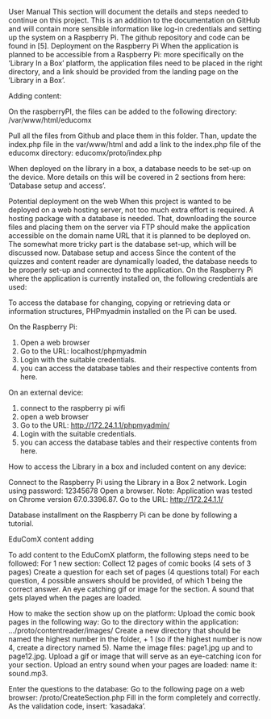 User Manual
This section will document the details and steps needed to continue on this project. This is an addition to the documentation on GitHub and will contain more sensible information like log-in credentials and setting up the system on a Raspberry Pi. The github repository and code can be found in [5].
Deployment on the Raspberry Pi 
When the application is planned to be accessible from a Raspberry Pi: more specifically on the ‘Library In a Box’ platform, the application files need to be placed in the right directory, and a link should be provided from the landing page on the ’Library in a Box’. 

Adding content:

On the raspberryPI, the files can be added to the following directory:
    /var/www/html/educomx

Pull all the files from Github and place them in this folder. Than, update the index.php file in the var/www/html and add a link to the index.php file of the educomx directory: educomx/proto/index.php

When deployed on the library in a box, a database needs to be set-up on the device. More details on this will be covered in 2 sections from here: ‘Database setup and access’.


Potential deployment on the web
When this project is wanted to be deployed on a web hosting server, not too much extra effort is required. A hosting package with a database is needed. That, downloading the source files and placing them on the server via FTP should make the application accessible on the domain name URL that it is planned to be deployed on. The somewhat more tricky part is the database set-up, which will be discussed now.
Database setup and access
Since the content of the quizzes and content reader are dynamically loaded, the database needs to be properly set-up and connected to the application. On the Raspberry Pi where the application is currently installed on, the following credentials are used: 

To access the database for changing, copying or retrieving data or information structures, PHPmyadmin installed on the Pi can be used. 

On the Raspberry Pi:     
1. Open a web browser 
2. Go to the URL: localhost/phpmyadmin
3. Login with the suitable credentials.
4. you can access the database tables and their respective contents from here.  

On an external device:
1. connect to the raspberry pi wifi
2. open a web browser 
3. Go to the URL: http://172.24.1.1/phpmyadmin/    
4. Login with the suitable credentials.
5. you can access the database tables and their respective contents from here.  

How to access the Library in a box and included content on any device:
    
Connect to the Raspberry Pi using the Library in a Box 2 network.
Login using password: 12345678
Open a browser. Note: Application was tested on Chrome version 67.0.3396.87.
 Go to the URL: http://172.24.1.1/

Database installment on the Raspberry Pi can be done by following a tutorial. 

EduComX content adding

To add content to the EduComX platform, the following steps need to be followed:
For 1 new section:
Collect 12 pages of comic books (4 sets of 3 pages)
Create a question for each set of pages (4 questions total)
For each question, 4 possible answers should be provided, of which 1 being the correct answer.
An eye catching gif or image for the section.
A sound that gets played when the pages are loaded.

How to make the section show up on the platform:
Upload the comic book pages in the following way:
Go to the directory within the application: .../proto/contentreader/images/
Create a new directory that should be named the highest number in the folder, + 1 (so if the highest number is now 4, create a directory named 5). 
Name the image files: page1.jpg up and to page12.jpg.
Upload a gif or image that will serve as an eye-catching icon for your section.
Upload an entry sound when your pages are loaded: name it: sound.mp3.

Enter the questions to the database:
Go to the following page on a web browser: <location of application>/proto/CreateSection.php
Fill in the form completely and correctly. 
As the validation code, insert: ‘kasadaka’.
